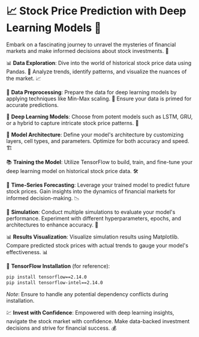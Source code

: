 # 📈 **Stock Price Prediction with Deep Learning Models** 🤖

Embark on a fascinating journey to unravel the mysteries of financial markets and make informed decisions about stock investments. 🚀

📊 **Data Exploration**: Dive into the world of historical stock price data using Pandas. 📅 Analyze trends, identify patterns, and visualize the nuances of the market. 📈

🧮 **Data Preprocessing**: Prepare the data for deep learning models by applying techniques like Min-Max scaling. 🧹 Ensure your data is primed for accurate predictions.

🔬 **Deep Learning Models**: Choose from potent models such as LSTM, GRU, or a hybrid to capture intricate stock price patterns. 🤯

🧠 **Model Architecture**: Define your model's architecture by customizing layers, cell types, and parameters. Optimize for both accuracy and speed. 🏗️

📚 **Training the Model**: Utilize TensorFlow to build, train, and fine-tune your deep learning model on historical stock price data. 🛠️

📆 **Time-Series Forecasting**: Leverage your trained model to predict future stock prices. Gain insights into the dynamics of financial markets for informed decision-making. 📉

🔄 **Simulation**: Conduct multiple simulations to evaluate your model's performance. Experiment with different hyperparameters, epochs, and architectures to enhance accuracy. 🔄

📊 **Results Visualization**: Visualize simulation results using Matplotlib. Compare predicted stock prices with actual trends to gauge your model's effectiveness. 📊

🤖 **TensorFlow Installation** (for reference):

```bash
pip install tensorflow==2.14.0
pip install tensorflow-intel==2.14.0
```

*Note*: Ensure to handle any potential dependency conflicts during installation.

💹 **Invest with Confidence**: Empowered with deep learning insights, navigate the stock market with confidence. Make data-backed investment decisions and strive for financial success. 💰
